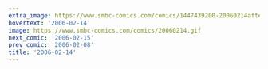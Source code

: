 ```yaml
---
extra_image: https://www.smbc-comics.com/comics/1447439200-20060214after.png
hovertext: '2006-02-14'
image: https://www.smbc-comics.com/comics/20060214.gif
next_comic: '2006-02-15'
prev_comic: '2006-02-08'
title: '2006-02-14'
---
```


